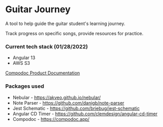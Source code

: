 # Guitar Journey

A tool to help guide the guitar student's learning journey.

Track progress on specific songs, provide resources for practice.

### Current tech stack (01/28/2022)
- Angular 13
- AWS S3

[Compodoc Product Documentation](/docs/index.html)

### Packages used
- Nebular - https://akveo.github.io/nebular/
- Note Parser - https://github.com/danigb/note-parser
- Jest Schematic - https://github.com/briebug/jest-schematic
- Angular CD Timer - https://github.com/clemdesign/angular-cd-timer
- Compodoc - https://compodoc.app/


